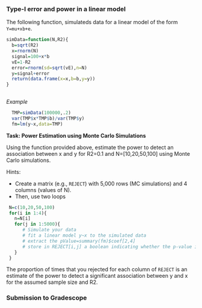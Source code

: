 

### Type-I error and power in a linear model

The following function, simulateds data for a linear model of the form `Y=mu+xb+e`.

```r
simData=function(N,R2){
  b=sqrt(R2)
  x=rnorm(N)
  signal=100+x*b 
  vE=1-R2
  error=rnorm(sd=sqrt(vE),n=N) 
  y=signal+error
  return(data.frame(x=x,b=b,y=y))
}
 
```

*Example*

```r
  TMP=simData(100000,.2)
  var(TMP$x*TMP$b)/var(TMP$y)
  fm=lm(y~x,data=TMP)
```

**Task: Power Estimation using Monte Carlo Simulations**

Using the function provided above, estimate the power to detect an association between x and y for R2=0.1 and N=[10,20,50,100] using Monte Carlo simulations.

Hints:

  - Create a matrix (e.g., `REJECT`) with 5,000 rows (MC simulations) and 4 columns (values of N).
  - Then, use two loops

```r
 N=c(10,20,50,100)
 for(i in 1:4){
   n=N[i]
   for(j in 1:5000){
      # Simulate your data
      # fit a linear model y~x to the simulated data
      # extract the pValue=summary(fm)$coef[2,4]
      # store in REJECT[i,j] a boolean indicating whether the p-value is smaller than 0.05
   }
 }
```

The proportion of times that you rejected for each column of `REJECT` is an estimate of the power to detect a significant association between y and x for the assumed sample size and R2.

### Submission to Gradescope


